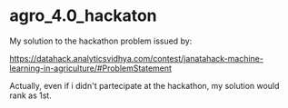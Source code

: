 # agro_4.0_hackaton

My solution to the hackathon problem issued by:

https://datahack.analyticsvidhya.com/contest/janatahack-machine-learning-in-agriculture/#ProblemStatement

Actually, even if i didn't partecipate at the hackathon, my solution would rank as 1st.
